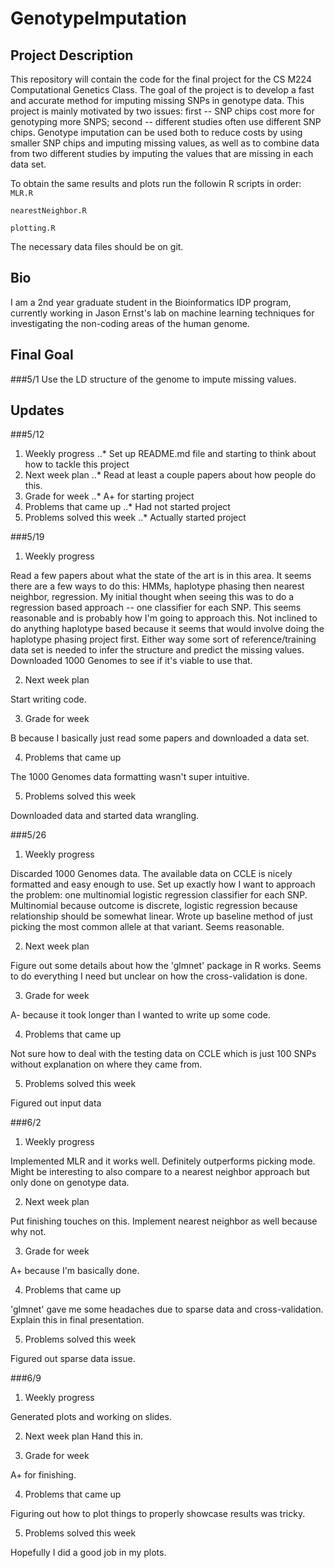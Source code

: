 # GenotypeImputation

## Project Description

This repository will contain the code for the final project for the CS M224 Computational Genetics Class. The goal of the project is to develop a fast and accurate method for imputing missing SNPs in genotype data. This project is mainly motivated by two issues: first -- SNP chips cost more for genotyping more SNPS; second -- different studies often use different SNP chips. Genotype imputation can be used both to reduce costs by using smaller SNP chips and imputing missing values, as well as to combine data from two different studies by imputing the values that are missing in each data set.

To obtain the same results and plots run the followin R scripts in order:
`MLR.R`

`nearestNeighbor.R`

`plotting.R`

The necessary data files should be on git.

## Bio

I am a 2nd year graduate student in the Bioinformatics IDP program, currently working in Jason Ernst's lab on machine learning techniques for investigating the non-coding areas of the human genome. 

## Final Goal
###5/1 
Use the LD structure of the genome to impute missing values.

## Updates

###5/12
1. Weekly progress
..* Set up README.md file and starting to think about how to tackle this project
2. Next week plan
..* Read at least a couple papers about how people do this.
3. Grade for week
..* A+ for starting project
4. Problems that came up
..* Had not started project
5. Problems solved this week
..* Actually started project

###5/19
1. Weekly progress

Read a few papers about what the state of the art is in this area. It seems there are a few ways to do this: HMMs, haplotype phasing then nearest neighbor, regression. My initial thought when seeing this was to do a regression based approach -- one classifier for each SNP. This seems reasonable and is probably how I'm going to approach this. Not inclined to do anything haplotype based because it seems that would involve doing the haplotype phasing project first. Either way some sort of reference/training data set is needed to infer the structure and predict the missing values. Downloaded 1000 Genomes to see if it's viable to use that.

2. Next week plan

Start writing code.

3. Grade for week

B because I basically just read some papers and downloaded a data set.

4. Problems that came up

The 1000 Genomes data formatting wasn't super intuitive. 

5. Problems solved this week

Downloaded data and started data wrangling.

###5/26
1. Weekly progress

Discarded 1000 Genomes data. The available data on CCLE is nicely formatted and easy enough to use. Set up exactly how I want to approach the problem: one multinomial logistic regression classifier for each SNP. Multinomial because outcome is discrete, logistic regression because relationship should be somewhat linear. Wrote up baseline method of just picking the most common allele at that variant. Seems reasonable.

2. Next week plan

Figure out some details about how the 'glmnet' package in R works. Seems to do everything I need but unclear on how the cross-validation is done.

3. Grade for week

A- because it took longer than I wanted to write up some code.

4. Problems that came up

Not sure how to deal with the testing data on CCLE which is just 100 SNPs without explanation on where they came from.

5. Problems solved this week

Figured out input data

###6/2
1. Weekly progress

Implemented MLR and it works well. Definitely outperforms picking mode. Might be interesting to also compare to a nearest neighbor approach but only done on genotype data. 

2. Next week plan

Put finishing touches on this. Implement nearest neighbor as well because why not.

3. Grade for week

A+ because I'm basically done.

4. Problems that came up

'glmnet' gave me some headaches due to sparse data and cross-validation. Explain this in final presentation.

5. Problems solved this week

Figured out sparse data issue.

###6/9
1. Weekly progress

Generated plots and working on slides.
 
2. Next week plan
Hand this in.

3. Grade for week

A+ for finishing.

4. Problems that came up

Figuring out how to plot things to properly showcase results was tricky.

5. Problems solved this week

Hopefully I did a good job in my plots.
